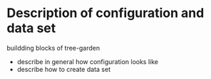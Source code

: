 # Description of configuration and data set


buildding blocks of tree-garden

 - describe in general how configuration looks like
 - describe how to create data set
